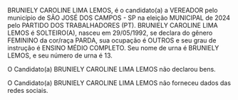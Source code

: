 BRUNIELY CAROLINE LIMA LEMOS, é o candidato(a) a VEREADOR pelo município de SÃO JOSÉ DOS CAMPOS - SP na eleição MUNICIPAL de 2024 pelo PARTIDO DOS TRABALHADORES (PT). BRUNIELY CAROLINE LIMA LEMOS é SOLTEIRO(A), nasceu em 29/05/1992, se declara do gênero FEMININO da cor/raça PARDA, sua ocupação é OUTROS e seu grau de instrução é ENSINO MÉDIO COMPLETO. Seu nome de urna é BRUNIELY LEMOS, e seu número de urna é 13.

O Candidato(a) BRUNIELY CAROLINE LIMA LEMOS não declarou bens.


O Candidato(a) BRUNIELY CAROLINE LIMA LEMOS não forneceu dados das redes sociais.